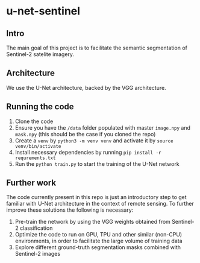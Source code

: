 # u-net-sentinel

## Intro

The main goal of this project is to facilitate the semantic segmentation
of Sentinel-2 satelite imagery.

## Architecture

We use the U-Net architecture, backed by the VGG architecture.

## Running the code

1. Clone the code
2. Ensure you have the `/data` folder populated with master `image.npy` and `mask.npy`
   (this should be the case if you cloned the repo)
3. Create a `venv` by `python3 -m venv venv` and activate it by `source venv/bin/activate`
4. Install necessary dependencies by running `pip install -r requrements.txt`
5. Run the `python train.py` to start the training of the U-Net network

## Further work

The code currently present in this repo is just an introductory step to get familiar with
U-Net architecture in the context of remote sensing. To further improve these solutions
the following is necessary:

1. Pre-train the network by using the VGG weights obtained from Sentinel-2 classification
2. Optimize the code to run on GPU, TPU and other similar (non-CPU) environments, in
   order to facilitate the large volume of training data
3. Explore different ground-truth segmentation masks combined with Sentinel-2 images
